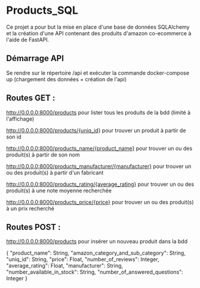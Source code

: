# Products_SQL
Ce projet a pour but la mise en place d'une base de données SQLAlchemy et la création d'une API contenant des produits d'amazon co-ecommerce à l'aide de FastAPI.

## Démarrage API
Se rendre sur le répertoire /api et exécuter la commande docker-compose up (chargement des données + création de l'api)

## Routes GET :

http://0.0.0.0:8000/products pour lister tous les produits de la bdd (limité à l'affichage)

http://0.0.0.0:8000/products/{uniq_id} pour trouver un produit à partir de son id

http://0.0.0.0:8000/products_name/{product_name} pour trouver un ou des produit(s) à partir de son nom

http://0.0.0.0:8000/products_manufacturer/{manufacturer} pour trouver un ou des produit(s) à partir d'un fabricant

http://0.0.0.0:8000/products_rating/{average_rating} pour trouver un ou des produit(s) à une note moyenne recherchée

http://0.0.0.0:8000/products_price/{price} pour trouver un ou des produit(s) à un prix recherché

## Routes POST :

http://0.0.0.0:8000/products pour insérer un nouveau produit dans la bdd

  {
        "product_name": String,
        "amazon_category_and_sub_category": String,
        "uniq_id": String,
        "price": Float,
        "number_of_reviews": Integer,
        "average_rating": Float,
        "manufacturer": String,
        "number_available_in_stock": String,
        "number_of_answered_questions": Integer
    }
